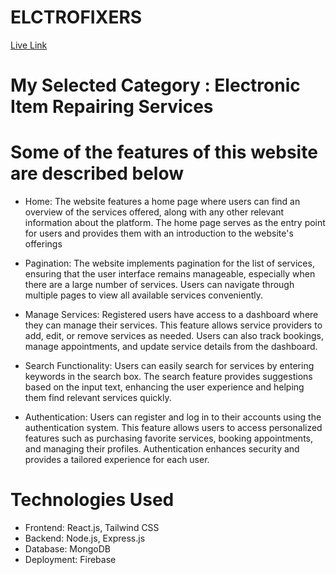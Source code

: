 # ELCTROFIXERS
[Live Link](https://electrofixers-6499c.web.app)

# My Selected Category : Electronic Item Repairing Services

# Some of the features of this website are described below 

- Home: The website features a home page where users can find an overview of the services offered, along with any other relevant information about the platform. The home page serves as the entry point for users and provides them with an introduction to the website's offerings

- Pagination: The website implements pagination for the list of services, ensuring that the user interface remains manageable, especially when there are a large number of services. Users can navigate through multiple pages to view all available services conveniently.

- Manage Services: Registered users have access to a dashboard where they can manage their services. This feature allows service providers to add, edit, or remove services as needed. Users can also track bookings, manage appointments, and update service details from the dashboard.

- Search Functionality: Users can easily search for services by entering keywords in the search box. The search feature provides suggestions based on the input text, enhancing the user experience and helping them find relevant services quickly.

- Authentication: Users can register and log in to their accounts using the authentication system. This feature allows users to access personalized features such as purchasing favorite services, booking appointments, and managing their profiles. Authentication enhances security and provides a tailored experience for each user.

# Technologies Used 
- Frontend: React.js, Tailwind CSS
- Backend: Node.js, Express.js
- Database: MongoDB
- Deployment: Firebase